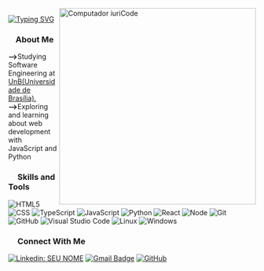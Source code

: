 <img src="https://raw.githubusercontent.com/MicaelliMedeiros/micaellimedeiros/master/image/computer-illustration.png" min-width="400px" max-width="400px" width="400px" align="right" alt="Computador iuriCode">

[![Typing SVG](https://readme-typing-svg.herokuapp.com?font=poppins&duration=6000&color=F7F7F7&center=true&lines=Hey%2C+I'm+Carlos+Eduardo)](https://git.io/typing-svg)

### <img src="https://www.svgrepo.com/show/22209/file.svg" width="15px"/>About Me

<p align="left"> 
    <strong>--></strong>Studying Software Engineering at <a href="https://unb.com.br">UnB(Universidade de Brasília).</a></br>
    <strong>--></strong>Exploring and learning about web development with JavaScript and Python</br>
</p>


### <img src="https://www.svgrepo.com/show/40893/computer.svg" width="15px"/> Skills and Tools

   ![HTML5](https://img.shields.io/badge/-HTML5-333333?style=flat&logo=HTML5)
   ![CSS](https://img.shields.io/badge/-CSS-333333?style=flat&logo=CSS3&logoColor=1572B6)
   ![TypeScript](https://img.shields.io/badge/TypeScript-333333?style=flat&logo=typescript)
   ![JavaScript](https://img.shields.io/badge/-JavaScript-333333?style=flat&logo=javascript)
   ![Python](https://img.shields.io/badge/Python-333333?style=flat&logo=python)
   ![React](https://img.shields.io/badge/-React-333333?style=flat&logo=react)
   ![Node](https://img.shields.io/badge/Node.js-333333?style=flat&logo=node.js)
   ![Git](https://img.shields.io/badge/-Git-333333?style=flat&logo=git)
   ![GitHub](https://img.shields.io/badge/-GitHub-333333?style=flat&logo=github)
   ![Visual Studio Code](https://img.shields.io/badge/-Visual%20Studio%20Code-333333?style=flat&logo=visual-studio-code&logoColor=007ACC)
   ![Linux](https://img.shields.io/badge/Linux-333333?style=flat&logo=linux&logoColor=blue)
   ![Windows](https://img.shields.io/badge/Windows-333333?style=flat&logo=windows&logoColor=blue)


### <img src="https://www.svgrepo.com/show/229008/link-chain.svg" width="15px"/> Connect With Me

[![Linkedin: SEU NOME](https://img.shields.io/badge/-Linkedin-blue?style=flat-square&logo=Linkedin&logoColor=white&link=LINK-DO-SEU-LINKEDIN)](https://www.linkedin.com/in/carlos-eduardo-souza-6811bb18a/)
[![Gmail Badge](https://img.shields.io/badge/-Gmail-006bed?style=flat-square&logo=Gmail&logoColor=white&link=mailto:SEU-EMAIL)](mailto:carlos.e.souza2653@gmail.com)
[![GitHub]( https://img.shields.io/github/followers/Carlos-E-Souza?label=follow&style=social)](https://github.com/Carlos-E-Souza)
